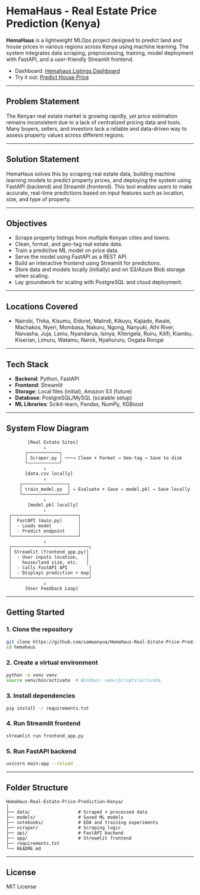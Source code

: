 # HemaHaus - Real Estate Price Prediction (Kenya)

**HemaHaus** is a lightweight MLOps project designed to predict land and house prices in various regions across Kenya using machine learning. The system integrates data scraping, preprocessing, training, model deployment with FastAPI, and a user-friendly Streamlit frontend.

- Dashboard: [Hemahaus Listings Dashboard](https://hemahause-real-estate-listings-dashboard.streamlit.app/)
- Try it out: [Predict House Price](https://huggingface.co/spaces/samwanyua/hemahaus-frontend)

---

## Problem Statement

The Kenyan real estate market is growing rapidly, yet price estimation remains inconsistent due to a lack of centralized pricing data and tools. Many buyers, sellers, and investors lack a reliable and data-driven way to assess property values across different regions.

---

## Solution Statement

HemaHaus solves this by scraping real estate data, building machine learning models to predict property prices, and deploying the system using FastAPI (backend) and Streamlit (frontend). This tool enables users to make accurate, real-time predictions based on input features such as location, size, and type of property.

---

## Objectives

- Scrape property listings from multiple Kenyan cities and towns.
- Clean, format, and geo-tag real estate data.
- Train a predictive ML model on price data.
- Serve the model using FastAPI as a REST API.
- Build an interactive frontend using Streamlit for predictions.
- Store data and models locally (initially) and on S3/Azure Blob storage when scaling.
- Lay groundwork for scaling with PostgreSQL and cloud deployment.

---

## Locations Covered

- Nairobi, Thika, Kisumu, Eldoret, Malindi, Kikuyu, Kajiado, Kwale, Machakos, Nyeri, Mombasa, Nakuru, Ngong, Nanyuki, Athi River, Naivasha, Juja, Lamu, Nyandarua, Isinya, Kitengela, Ruiru, Kilifi, Kiambu, Kiserian, Limuru, Watamu, Narok, Nyahururu, Ongata Rongai

---

## Tech Stack

- **Backend**: Python, FastAPI
- **Frontend**: Streamlit
- **Storage**: Local files (initial), Amazon S3 (future)
- **Database**: PostgreSQL/MySQL (scalable setup)
- **ML Libraries**: Scikit-learn, Pandas, NumPy, XGBoost

---

## System Flow Diagram

```text
        [Real Estate Sites]
              ↓
       ┌────────────┐
       │ Scraper.py │ ───→ Clean + Format → Geo-tag → Save to disk
       └────────────┘
              ↓
       [data.csv locally]
              ↓
     ┌─────────────────┐
     │ train_model.py  │ → Evaluate + Save → model.pkl → Save locally
     └─────────────────┘
              ↓
        [model.pkl locally]
              ↓
 ┌─────────────────────────┐
 │  FastAPI (main.py)      │
 │  - Loads model          │
 │  - Predict endpoint     │
 └─────────────────────────┘
              ↓
 ┌─────────────────────────────┐
 │ Streamlit (frontend_app.py)│
 │  - User inputs location,   │
 │    house/land size, etc.   │
 │  - Calls FastAPI API        │
 │  - Displays prediction + map│
 └─────────────────────────────┘
              ↓
       [User Feedback Loop]
```

---

## Getting Started

### 1. Clone the repository
```bash
git clone https://github.com/samwanyua/HemaHaus-Real-Estate-Price-Prediction-Kenya.git
cd hemahaus
```

### 2. Create a virtual environment
```bash
python -m venv venv
source venv/bin/activate  # Windows: venv\Scripts\activate
```

### 3. Install dependencies
```bash
pip install -r requirements.txt
```

### 4. Run Streamlit frontend
```bash
streamlit run frontend_app.py
```

### 5. Run FastAPI backend
```bash
uvicorn main:app --reload
```

---

##  Folder Structure

```
HemaHaus-Real-Estate-Price-Prediction-Kenya/
│
├── data/                  # Scraped + processed data
├── models/                # Saved ML models
├── notebooks/             # EDA and training experiments
├── scraper/               # Scraping logic
├── api/                   # FastAPI backend
├── app/                   # Streamlit frontend
├── requirements.txt
└── README.md
```

---

##  License

MIT License